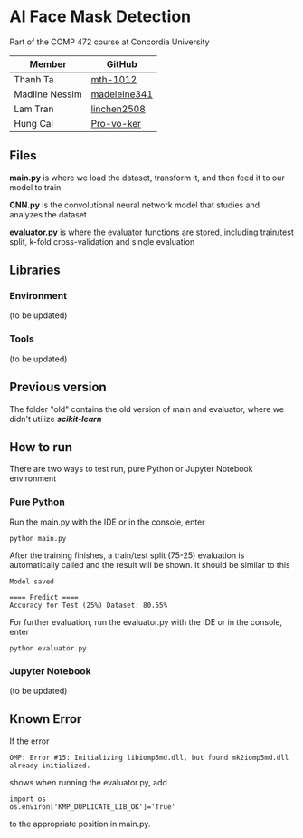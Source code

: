 # AI Face Mask Detection

Part of the COMP 472 course at Concordia University

| Member | GitHub |
|----------|--------------------|
| Thanh Ta | [mth-1012](https://github.com/mth-1012) |
| Madline Nessim | [madeleine341](https://github.com/madeleine3341) |
| Lam Tran | [linchen2508](https://github.com/linchen2508) |
| Hung Cai | [Pro-vo-ker](https://github.com/Pro-vo-ker) |

## Files

**main.py** is where we load the dataset, transform it, and then feed it to our model to train

**CNN.py** is the convolutional neural network model that studies and analyzes the dataset

**evaluator.py** is where the evaluator functions are stored, including train/test split, k-fold cross-validation and
single evaluation

## Libraries

### Environment

(to be updated)

### Tools

(to be updated)

## Previous version

The folder "old" contains the old version of main and evaluator, where we didn't utilize _**scikit-learn**_

## How to run

There are two ways to test run, pure Python or Jupyter Notebook environment

### Pure Python

Run the main.py with the IDE or in the console, enter 

    python main.py

After the training finishes, a train/test split (75-25) evaluation is automatically called and the result will be shown. 
It should be similar to this

    Model saved
    
    ==== Predict ====
    Accuracy for Test (25%) Dataset: 80.55%

For further evaluation, run the evaluator.py with the IDE or in the console, enter

    python evaluator.py

### Jupyter Notebook

(to be updated)

## Known Error

If the error 

    OMP: Error #15: Initializing libiomp5md.dll, but found mk2iomp5md.dll already initialized.

shows when running the evaluator.py, add

    import os
    os.environ['KMP_DUPLICATE_LIB_OK']='True'

to the appropriate position in main.py.